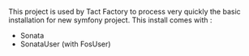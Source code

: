 This project is used by Tact Factory to process very quickly the basic installation for new symfony project.
This install comes with :
- Sonata
- SonataUser (with FosUser)
